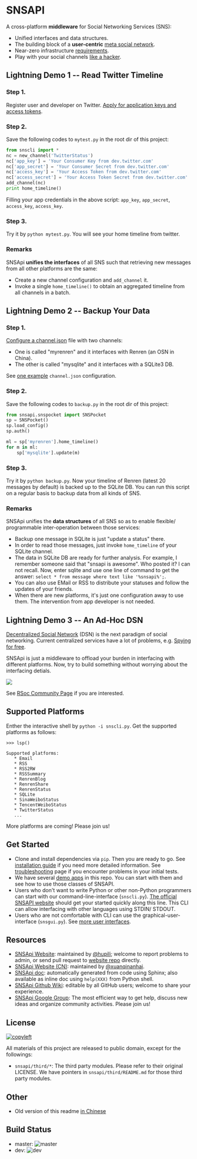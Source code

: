 # SNSAPI

A cross-platform **middleware** for Social Networking Services (SNS):

   * Unified interfaces and data structures.
   * The building block of a **user-centric**
   [meta social network](https://github.com/hupili/snsapi/wiki/Taxonomy).
   * Near-zero infrastructure [requirements](https://github.com/hupili/snsapi/wiki/Installation).
   * Play with your social channels 
   [like a hacker](http://snsapi.ie.cuhk.edu.hk/).

## Lightning Demo 1 -- Read Twitter Timeline

### Step 1.

Register user and developer on Twitter. 
[Apply for application keys and access tokens](https://github.com/hupili/snsapi/wiki/Apply-for-app-key).

### Step 2.

Save the following codes to `mytest.py` in the root dir of this project:

```python
from snscli import *
nc = new_channel('TwitterStatus')
nc['app_key'] = 'Your Consumer Key from dev.twitter.com'
nc['app_secret'] = 'Your Consumer Secret from dev.twitter.com'
nc['access_key'] = 'Your Access Token from dev.twitter.com'
nc['access_secret'] = 'Your Access Token Secret from dev.twitter.com'
add_channel(nc)
print home_timeline()
```

Filling your app credentials in the above script: 
`app_key`,
`app_secret`,
`access_key`,
`access_key`.

### Step 3.

Try it by `python mytest.py`.
You will see your home timeline from twitter.

### Remarks

SNSApi **unifies the interfaces** of all SNS
such that retrieving new messages from all other platforms are the same:

   * Create a new channel configuration and `add_channel` it.
   * Invoke a single `home_timeline()` to obtain an aggregated timeline 
   from all channels in a batch.

## Lightning Demo 2 -- Backup Your Data

### Step 1.

[Configure a channel.json](https://github.com/hupili/snsapi/wiki/Configurations) file
with two channels:

   * One is called "myrenren" and it 
   interfaces with Renren (an OSN in China).
   * The other is called "mysqlite" and it 
   interfaces with a SQLite3 DB.

See [one example](https://github.com/hupili/snsapi/tree/master/app/backup-renren/conf/channel.json.example)
`channel.json` configuration.

### Step 2.

Save the following codes to `backup.py` in the root dir of this project:

```python
from snsapi.snspocket import SNSPocket
sp = SNSPocket()
sp.load_config()
sp.auth()

ml = sp['myrenren'].home_timeline()
for m in ml:
    sp['mysqlite'].update(m)
```

### Step 3.

Try it by `python backup.py`.
Now your timeline of Renren (latest 20 messages by default)
is backed up to the SQLite DB.
You can run this script on a regular basis to backup data from all kinds of SNS. 

### Remarks

SNSApi unifies the **data structures** of all SNS 
so as to enable flexible/ programmable inter-operation between those services:

   * Backup one message in SQLite is just "update a status" there.
   * In order to read those messages, 
   just invoke `home_timeline` of your SQLite channel.
   * The data in SQLite DB are ready for further analysis.
   For example, I remember someone said that "snsapi is awesome".
   Who posted it? I can not recall.
   Now, enter sqlite and use one line of command to get the answer:
   `select * from message where text like '%snsapi%';`.
   * You can also use EMail or RSS to distribute your statuses 
   and follow the updates of your friends.
   * When there are new platforms, it's just one configuration away to use them. 
   The intervention from app developer is not needed.

## Lightning Demo 3 -- An Ad-Hoc DSN
   
[Decentralized Social Network](https://github.com/hupili/snsapi/wiki/Taxonomy) (DSN)
is the next paradigm of social networking.
Current centralized services have a lot of problems, 
e.g. [Spying for free](http://en.wikipedia.org/wiki/PRISM_%28surveillance_program%29).

SNSApi is just a middleware to offload your burden in interfacing with different platforms.
Now, try to build something without worrying about the interfacing detials.

![](https://docs.google.com/drawings/d/1S-REIYN46lR6WpmimG1v5CPJdDYlfVnGDwY3vL5Tju4/pub?w=400)

See [RSoc Community Page](https://github.com/hupili/snsapi/wiki/Rsoc) if you are interested.

## Supported Platforms

Enther the interactive shell by  `python -i snscli.py`.
Get the supported platforms as follows:

```
>>> lsp()

Supported platforms:
   * Email
   * RSS
   * RSS2RW
   * RSSSummary
   * RenrenBlog
   * RenrenShare
   * RenrenStatus
   * SQLite
   * SinaWeiboStatus
   * TencentWeiboStatus
   * TwitterStatus
   ...
```

More platforms are coming!
Please join us!

## Get Started

   * Clone and install dependencies via `pip`. 
   Then you are ready to go. 
   See [installation guide](https://github.com/hupili/snsapi/wiki/Installation)
   if you need more detailed information.
   See [troubleshooting](https://github.com/hupili/snsapi/wiki/Troubleshooting) page 
   if you encounter problems in your initial tests.
   * We have several 
   [demo apps](https://github.com/hupili/snsapi/tree/master/app)
   in this repo.
   You can start with them and see how to use those classes of SNSAPI.
   * Users who don't want to write Python or other non-Python programmers
   can start with our command-line-interface (`snscli.py`).
   [The official SNSAPI website](http://snsapi.ie.cuhk.edu.hk/)
   should get your started quickly along this line.
   This CLI can allow interfacing with other languages using STDIN/ STDOUT.
   * Users who are not comfortable with CLI can use the 
   graphical-user-interface (`snsgui.py`).
   See [more user interfaces](https://github.com/hupili/snsapi/wiki/End-user-interfaces).

## Resources

   * [SNSApi Website](http://snsapi.ie.cuhk.edu.hk/):
   maintained by [@hupili](https://github.com/hupili/);
   welcome to report problems to admin, 
   or send pull request to [website repo](https://github.com/hupili/snsapi-website) directly.
   * [SNSApi Website (CN)](http://snsapi.sinaapp.com/):
   maintained by [@xuanqinanhai](https://github.com/xuanqinanhai).
   * [SNSApi doc](https://snsapi.readthedocs.org/en/latest/):
   automatically generated from code using Sphinx;
   also available as inline doc using `help(XXX)` from Python shell.
   * [SNSApi Github Wiki](https://github.com/hupili/snsapi/wiki):
   editable by all GitHub users; welcome to share your experience.
   * [SNSApi Google Group](https://groups.google.com/forum/?fromgroups#!forum/snsapi):
   The most efficient way to get help, discuss new ideas and organize community activities.
   Please join us!

## License

[![copyleft](http://unlicense.org/pd-icon.png)](http://unlicense.org)

All materials of this project are released to public domain,
except for the followings:

   * `snsapi/third/*`: The third party modules. 
   Please refer to their original LICENSE. 
   We have pointers in `snsapi/third/README.md`
   for those third party modules. 

## Other

   * Old version of this readme [in Chinese](https://github.com/hupili/snsapi/blob/master/doc/snsapi-old-readme-cn.md)

## Build Status

   * master: ![master](https://travis-ci.org/hupili/snsapi.png?branch=master)
   * dev: ![dev](https://travis-ci.org/hupili/snsapi.png?branch=dev)

